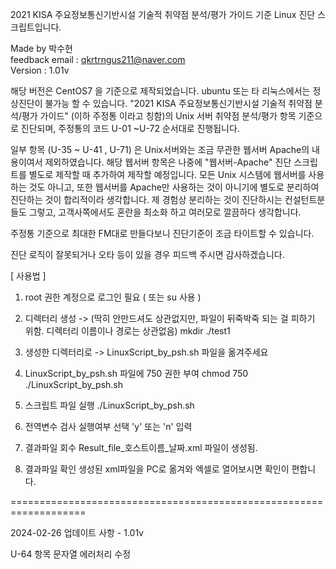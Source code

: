 2021 KISA 주요정보통신기반시설 기술적 취약점 분석/평가 가이드 기준 Linux 진단 스크립트입니다.

Made by 박수현  
feedback email : qkrtrngus211@naver.com  
Version : 1.01v  

해당 버전은 CentOS7 을 기준으로 제작되었습니다.  ubuntu 또는 타 리눅스에서는 정상진단이 불가능 할 수 있습니다.
"2021 KISA 주요정보통신기반시설 기술적 취약점 분석/평가 가이드" (이하 주정통 이라고 칭함)의 
Unix 서버 취약점 분석/평가 항목 기준으로 진단되며, 주정통의 코드 U-01 ~U-72 순서대로 진행됩니다. 

일부 항목 (U-35 ~ U-41 , U-71) 은 Unix서버와는 조금 무관한 웹서버 Apache의 내용이여서 제외하였습니다.
해당 웹서버 항목은 나중에 "웹서버-Apache" 진단 스크립트를 별도로 제작할 때 추가하여 제작할 예정입니다.
모든 Unix 시스템에 웹서버를 사용하는 것도 아니고, 또한 웹서버를  Apache만 사용하는 것이 아니기에 별도로 분리하여 
진단하는 것이 합리적이라 생각합니다. 제 경험상 분리하는 것이 진단하시는 컨설턴트분들도 그렇고, 고객사쪽에서도 
혼란을 최소화 하고 여러모로 깔끔하다 생각합니다.

주정통 기준으로 최대한 FM대로 만들다보니 진단기준이 조금 타이트할 수 있습니다.

진단 로직이 잘못되거나 오타 등이 있을 경우 피드백 주시면 감사하겠습니다. 




    
[ 사용법 ]
1. root 권한 계정으로 로그인 필요 ( 또는 su 사용 )

2. 디렉터리 생성 -> (딱히 안만드셔도 상관없지만, 파일이 뒤죽박죽 되는 걸 피하기 위함. 디렉터리 이름이나 경로는 상관없음)
mkdir ./test1

3. 생성한 디렉터리로 -> LinuxScript_by_psh.sh 파일을 옮겨주세요

4. LinuxScript_by_psh.sh 파일에 750 권한 부여
chmod 750 ./LinuxScript_by_psh.sh

5. 스크립트 파일 실행
./LinuxScript_by_psh.sh

6. 전역변수 검사 실행여부 선택
'y' 또는 'n' 입력  

7. 결과파일 회수
Result_file_호스트이름_날짜.xml    파일이 생성됨.

8. 결과파일 확인
생성된 xml파일을 PC로 옮겨와 엑셀로 열어보시면 확인이 편합니다. 



===================================================================

2024-02-26 업데이트 사항 - 1.01v

U-64 항목 문자열 에러처리 수정

